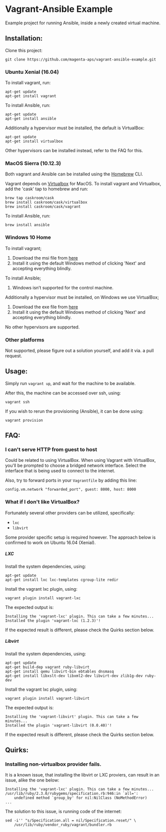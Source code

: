 Vagrant-Ansible Example
=======================

Example project for running Ansible, inside a newly created virtual machine.

## Installation:

Clone this project:

    git clone https://github.com/magenta-aps/vagrant-ansible-example.git


### Ubuntu Xenial (16.04)

To install vagrant, run:

    apt-get update
    apt-get install vagrant

To install Ansible, run:

    apt-get update
    apt-get install ansible
    
Additionally a hypervisor must be installed, the default is VirtualBox:

    apt-get update
    apt-get install virtualbox
    
Other hypervisors can be installed instead, refer to the FAQ for this.


### MacOS Sierra (10.12.3)

Both vagrant and Ansible can be installed using the [Homebrew](https://brew.sh/) CLI.

Vagrant depends on [Virtualbox](https://www.virtualbox.org/) for MacOS.
To install vagrant and Virtualbox, add the 'cask' tap to homebrew and run:

    brew tap caskroom/cask
    brew install caskroom/cask/virtualbox
    brew install caskroom/cask/vagrant

To install Ansible, run:

    brew install ansible

### Windows 10 Home

To install vagrant;

1. Download the msi file from [here](https://releases.hashicorp.com/vagrant/2.0.0/vagrant_2.0.0_x86_64.msi)
2. Install it using the default Windows method of clicking 'Next' and accepting everything blindly.

To install Ansible;

1. Windows isn’t supported for the control machine.
    
Additionally a hypervisor must be installed, on Windows we use VirtualBox;

1. Download the exe file from [here](http://download.virtualbox.org/virtualbox/5.1.28/VirtualBox-5.1.28-117968-Win.exe)
2. Install it using the default Windows method of clicking 'Next' and accepting everything blindly.
    
No other hypervisors are supported.

<!---
At this point we are ready to add the software to our `PATH` variable;

1. In Search, search for and then select: 'System (Control Panel)'
2. Click the 'Advanced system settings' link (on the left).
3. Click 'Environment Variables'.
4. In the section 'System variables', find the `PATH` or `Path` environment variable and select it.
5. Click Edit. If neither `PATH` or `Path` environment variable exists, click New.
6. In the 'Edit environment variable' (or 'New System Variable') window, specify the value of the `PATH` environment variable.
7. The value to specify is: `C:\HashiCorp\Vagrant\bin`
8. Click OK.
9. Close all remaining windows by clicking OK.   
--->

### Other platforms

Not supported, please figure out a solution yourself, and add it via. a pull
request.


## Usage:

Simply run `vagrant up`, and wait for the machine to be available.

After this, the machine can be accessed over ssh, using:

    vagrant ssh

If you wish to rerun the provisioning (Ansible), it can be done using:

    vagrant provision

## FAQ:

### I can't serve HTTP from guest to host

Could be related to using VirtualBox. When using Vagrant with VirtualBox, you'll be prompted to choose a bridged network interface. Select the interface that is being used to connect to the internet.

Also, try to forward ports in your `Vagrantfile` by adding this line:

    config.vm.network "forwarded_port", guest: 8000, host: 8000
    

### What if I don't like VirtualBox?

Fortunately several other providers can be utilized, specifically:
* `lxc`
* `libvirt`

Some provider specific setup is required however. The approach below is
confirmed to work on Ubuntu 16.04 (Xenial).

##### LXC

Install the system dependencies, using:

    apt-get update
    apt-get install lxc lxc-templates cgroup-lite redir

Install the vagrant lxc plugin, using:

    vagrant plugin install vagrant-lxc

The expected output is:

    Installing the 'vagrant-lxc' plugin. This can take a few minutes...
    Installed the plugin 'vagrant-lxc (1.2.3)'!

If the expected result is different, please check the Quirks section below.

##### Libvirt

Install the system dependencies, using:

    apt-get update
    apt-get build-dep vagrant ruby-libvirt
    apt-get install qemu libvirt-bin ebtables dnsmasq
    apt-get install libxslt-dev libxml2-dev libvirt-dev zlib1g-dev ruby-dev

Install the vagrant lxc plugin, using:

    vagrant plugin install vagrant-libvirt

The expected output is:

    Installing the 'vagrant-libvirt' plugin. This can take a few minutes...
    Installed the plugin 'vagrant-libvirt (0.0.40)'!

If the expected result is different, please check the Quirks section below.


## Quirks:
### Installing non-virtualbox provider fails.

It is a known issue, that installing the libvirt or LXC proviers, can result in
an issue, alike the one below:

    Installing the 'vagrant-lxc' plugin. This can take a few minutes...
    /usr/lib/ruby/2.3.0/rubygems/specification.rb:946:in `all=':
        undefined method `group_by' for nil:NilClass (NoMethodError)
    ...

The solution to this issue, is running code of the internet:

    sed -i'' "s/Specification.all = nil/Specification.reset/" \
        /usr/lib/ruby/vendor_ruby/vagrant/bundler.rb


